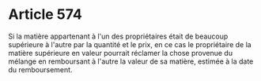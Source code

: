 # Article 574

Si la matière appartenant à l'un des propriétaires était de beaucoup supérieure à l'autre par la quantité et le prix, en ce cas le propriétaire de la matière supérieure en valeur pourrait réclamer la chose provenue du mélange en remboursant à l'autre la valeur de sa matière, estimée à la date du remboursement.
